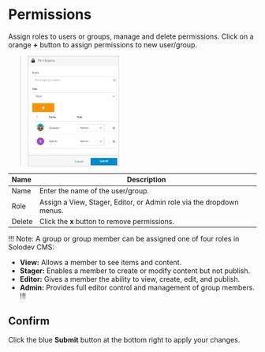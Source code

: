 # Permissions

Assign roles to users or groups, manage and delete permissions. Click on a orange **+** button to assign permissions to new user/group.



><img src="../../../images/permissions2.jpg" alt="permissions2" style="width: 40%; display: block"></a>



**Name** | **Description** 
:--- | ---
Name | Enter the name of the user/group.
Role | Assign a View, Stager, Editor, or Admin role via the dropdown menus.
Delete | Click the **x** button to remove permissions.

!!! Note:
A group or group member can be assigned one of four roles in Solodev CMS:

- **View:** Allows a member to see items and content. 
- **Stager:** Enables a member to create or modify content but not publish.
- **Editor:** Gives a member the ability to view, create, edit, and publish.
- **Admin:** Provides full editor control and management of group members.
!!!



## Confirm

Click the blue **Submit** button at the bottom right to apply your changes.





